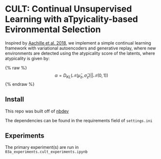 # CULT: Continual Unsupervised Learning with aTpyicality-based Evironmental Selection



Inspired by [Aachille et al. 2018](https://arxiv.org/abs/1808.06508), we implement a simple continual learning framework with variational autoencoders and generative replay, where new environments are detected using the atypicality score of the latents, where atypicality is given by: 

{% raw %}
$$\alpha = D_{KL}(\mathcal{N}(\bar{\mu}_{z}, \bar{\sigma}_z)||\mathcal{N}(0,1))$$
{% endraw %}

## Install

This repo was built off of [nbdev](https://nbdev.fast.ai/)

The dependencies can be found in the requirements field of `settings.ini`

## Experiments

The primary experiment(s) are run in `03a_experiments.cult_experiments.ipynb`
